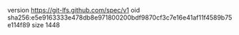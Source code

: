 version https://git-lfs.github.com/spec/v1
oid sha256:e5e9163333e478db8e971800200bdf9870cf3c7e16e41af11f4589b75e114f89
size 1448
